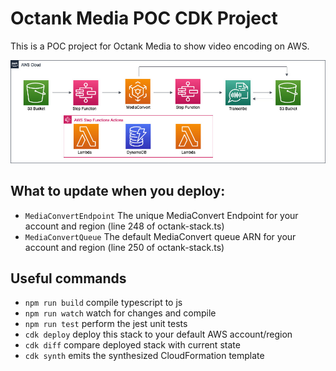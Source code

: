 # Octank Media POC CDK Project

This is a POC project for Octank Media to show video encoding on AWS.

![Image of Diagram](https://github.com/joeviggiano/octankmedia/blob/master/assets/diagram-github.jpg)


## What to update when you deploy:

* `MediaConvertEndpoint`    The unique MediaConvert Endpoint for your account and region (line 248 of octank-stack.ts)
* `MediaConvertQueue`       The default MediaConvert queue ARN for your account and region (line 250 of octank-stack.ts)



## Useful commands

 * `npm run build`   compile typescript to js
 * `npm run watch`   watch for changes and compile
 * `npm run test`    perform the jest unit tests
 * `cdk deploy`      deploy this stack to your default AWS account/region
 * `cdk diff`        compare deployed stack with current state
 * `cdk synth`       emits the synthesized CloudFormation template

